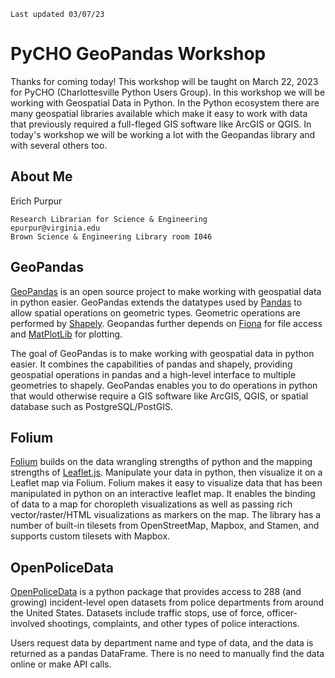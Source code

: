 ```
Last updated 03/07/23
```
# PyCHO GeoPandas Workshop

Thanks for coming today! This workshop will be taught on March 22, 2023 for PyCHO (Charlottesville Python Users Group). In this workshop we will be working with Geospatial Data in Python. In the Python ecosystem there are many geospatial libraries available which make it easy to work with data that previously required a full-fleged GIS software like ArcGIS or QGIS. In today's workshop we will be working a lot with the Geopandas library and with several others too. 


## **About Me**

Erich Purpur

    Research Librarian for Science & Engineering
    epurpur@virginia.edu
    Brown Science & Engineering Library room I046


## GeoPandas
[GeoPandas](https://geopandas.org/en/stable/) is an open source project to make working with geospatial data in python easier. GeoPandas extends the datatypes used by [Pandas](https://pandas.pydata.org/) to allow spatial operations on geometric types. Geometric operations are performed by [Shapely](https://shapely.readthedocs.io/en/stable/). Geopandas further depends on [Fiona](https://fiona.readthedocs.io/en/latest/) for file access and [MatPlotLib](https://matplotlib.org/) for plotting.

The goal of GeoPandas is to make working with geospatial data in python easier. It combines the capabilities of pandas and shapely, providing geospatial operations in pandas and a high-level interface to multiple geometries to shapely. GeoPandas enables you to do operations in python that would otherwise require a GIS software like ArcGIS, QGIS, or spatial database such as PostgreSQL/PostGIS.

## Folium
[Folium](http://python-visualization.github.io/folium/) builds on the data wrangling strengths of python and the mapping strengths of [Leaflet.js](https://leafletjs.com/). Manipulate your data in python, then visualize it on a Leaflet map via Folium. Folium makes it easy to visualize data that has been manipulated in python on an interactive leaflet map. It enables the binding of data to a map for choropleth visualizations as well as passing rich vector/raster/HTML visualizations as markers on the map. The library has a number of built-in tilesets from OpenStreetMap, Mapbox, and Stamen, and supports custom tilesets with Mapbox.

## OpenPoliceData
[OpenPoliceData](https://github.com/openpolicedata/openpolicedata) is a python package that provides access to 288 (and growing) incident-level open datasets from police departments from around the United States. Datasets include traffic stops, use of force, officer-involved shootings, complaints, and other types of police interactions. 

Users request data by department name and type of data, and the data is returned as a pandas DataFrame. There is no need to manually find the data online or make API calls. 
